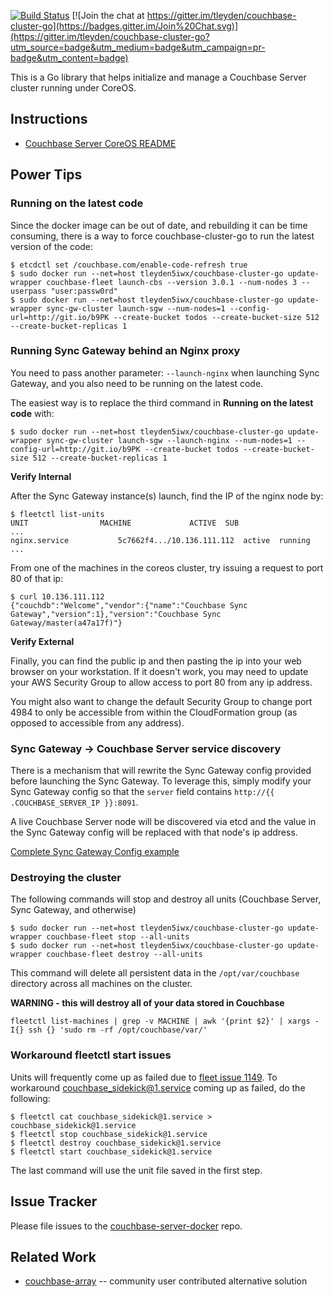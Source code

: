 [![Build Status](https://drone.io/github.com/tleyden/couchbase-cluster-go/status.png)](https://drone.io/github.com/tleyden/couchbase-cluster-go/latest)
[![Join the chat at https://gitter.im/tleyden/couchbase-cluster-go](https://badges.gitter.im/Join%20Chat.svg)](https://gitter.im/tleyden/couchbase-cluster-go?utm_source=badge&utm_medium=badge&utm_campaign=pr-badge&utm_content=badge)

This is a Go library that helps initialize and manage a Couchbase Server cluster running under CoreOS.


## Instructions 

* [Couchbase Server CoreOS README](https://github.com/couchbaselabs/couchbase-server-coreos/)

## Power Tips

### Running on the latest code

Since the docker image can be out of date, and rebuilding it can be time consuming, there is a way to force couchbase-cluster-go to run the latest version of the code:

```
$ etcdctl set /couchbase.com/enable-code-refresh true
$ sudo docker run --net=host tleyden5iwx/couchbase-cluster-go update-wrapper couchbase-fleet launch-cbs --version 3.0.1 --num-nodes 3 --userpass "user:passw0rd" 
$ sudo docker run --net=host tleyden5iwx/couchbase-cluster-go update-wrapper sync-gw-cluster launch-sgw --num-nodes=1 --config-url=http://git.io/b9PK --create-bucket todos --create-bucket-size 512 --create-bucket-replicas 1
```

### Running Sync Gateway behind an Nginx proxy

You need to pass another parameter: `--launch-nginx` when launching Sync Gateway, and you also need to be running on the latest code.

The easiest way is to replace the third command in **Running on the latest code** with:

```
$ sudo docker run --net=host tleyden5iwx/couchbase-cluster-go update-wrapper sync-gw-cluster launch-sgw --launch-nginx --num-nodes=1 --config-url=http://git.io/b9PK --create-bucket todos --create-bucket-size 512 --create-bucket-replicas 1
```

**Verify Internal**

After the Sync Gateway instance(s) launch, find the IP of the nginx node by:

```
$ fleetctl list-units
UNIT				MACHINE				ACTIVE	SUB
...
nginx.service			5c7662f4.../10.136.111.112	active	running
...
```

From one of the machines in the coreos cluster, try issuing a request to port 80 of that ip:

```
$ curl 10.136.111.112
{"couchdb":"Welcome","vendor":{"name":"Couchbase Sync Gateway","version":1},"version":"Couchbase Sync Gateway/master(a47a17f)"}
```

**Verify External**

Finally, you can find the public ip and then pasting the ip into your web browser on your workstation.  If it doesn't work, you may need to update your AWS Security Group to allow access to port 80 from any ip address.

You might also want to change the default Security Group to change port 4984 to only be accessible from within the CloudFormation group (as opposed to accessible from any address). 

### Sync Gateway -> Couchbase Server service discovery

There is a mechanism that will rewrite the Sync Gateway config provided before launching the Sync Gateway.  To leverage this, simply modify your Sync Gateway config so that the `server` field contains `http://{{ .COUCHBASE_SERVER_IP }}:8091`.  

A live Couchbase Server node will be discovered via etcd and the value in the Sync Gateway config will be replaced with that node's ip address.

[Complete Sync Gateway Config example](https://gist.github.com/tleyden/ca063725e6158eca4093)

### Destroying the cluster

The following commands will stop and destroy all units (Couchbase Server, Sync Gateway, and otherwise)

```
$ sudo docker run --net=host tleyden5iwx/couchbase-cluster-go update-wrapper couchbase-fleet stop --all-units
$ sudo docker run --net=host tleyden5iwx/couchbase-cluster-go update-wrapper couchbase-fleet destroy --all-units
```

This command will delete all persistent data in the `/opt/var/couchbase` directory across all machines on the cluster.

**WARNING - this will destroy all of your data stored in Couchbase**

```
fleetctl list-machines | grep -v MACHINE | awk '{print $2}' | xargs -I{} ssh {} 'sudo rm -rf /opt/couchbase/var/'
```

### Workaround fleetctl start issues

Units will frequently come up as failed due to [fleet issue 1149](https://github.com/coreos/fleet/issues/1149).  To workaround couchbase_sidekick@1.service coming up as failed, do the following:

```
$ fleetctl cat couchbase_sidekick@1.service > couchbase_sidekick@1.service
$ fleetctl stop couchbase_sidekick@1.service
$ fleetctl destroy couchbase_sidekick@1.service
$ fleetctl start couchbase_sidekick@1.service
```

The last command will use the unit file saved in the first step.


## Issue Tracker

Please file issues to the [couchbase-server-docker](https://github.com/couchbaselabs/couchbase-server-docker) repo.  
## Related Work

* [couchbase-array](https://github.com/andrewwebber/couchbase-array) -- community user contributed alternative solution
